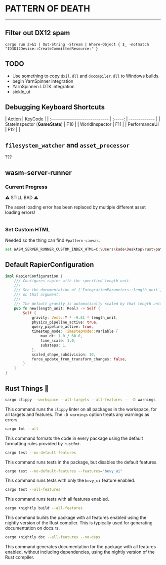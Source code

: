 # PATTERN OF DEATH

---

## Filter out DX12 spam

```pwsh
cargo run 2>&1 | Out-String -Stream | Where-Object { $_ -notmatch "ID3D12Device::CreateCommittedResource:" }
```

## TODO

- Use something to copy `dxil.dll` and `dxcompiler.dll` to Windows builds.
- begin YarnSpinner integration
- YarnSpinner+LDTK integration
- sickle_ui 

## Debugging Keyboard Shortcuts

| Action                         | KeyCode |
| :----------------------------- | :-----: | ------------- |
| StateInspector (**GameState**) |   F10   |
| WorldInspector                 |   F11   |
| PerformanceUI                  |   F12   | <!-- TODO --> |

## `filesystem_watcher` and `asset_processor`

???

## wasm-server-runner

### Current Progress

⚠️ STILL BAD ⚠️

The asset loading error has been replaced by multiple different asset loading errors!

```r

```

### Set Custom HTML

Needed so the thing can find `#pattern-canvas`.

```bash
set WASM_SERVER_RUNNER_CUSTOM_INDEX_HTML=C:\Users\kade\Desktop\rust\pattern\pattern.html
```

## Default RapierConfiguration

```rust
impl RapierConfiguration {
    /// Configures rapier with the specified length unit.
    ///
    /// See the documentation of [`IntegrationParameters::length_unit`] for additional details
    /// on that argument.
    ///
    /// The default gravity is automatically scaled by that length unit.
    pub fn new(length_unit: Real) -> Self {
        Self {
            gravity: Vect::Y * -9.81 * length_unit,
            physics_pipeline_active: true,
            query_pipeline_active: true,
            timestep_mode: TimestepMode::Variable {
                max_dt: 1.0 / 60.0,
                time_scale: 1.0,
                substeps: 1,
            },
            scaled_shape_subdivision: 10,
            force_update_from_transform_changes: false,
        }
    }
}
```

## Rust Things 🦀

```bash
cargo clippy --workspace --all-targets --all-features -- -D warnings
```

This command runs the `clippy` linter on all packages in the workspace, for all targets and features. The `-D warnings` option treats any warnings as errors.

```bash
cargo fmt --all
```

This command formats the code in every package using the default formatting rules provided by `rustfmt`.

```bash
cargo test --no-default-features
```

This command runs tests in the package, but disables the default features.

```bash
cargo test --no-default-features --features="bevy_ui"
```

This command runs tests with only the `bevy_ui` feature enabled.

```bash
cargo test --all-features
```

This command runs tests with all features enabled.

```bash
cargo +nightly build --all-features
```

This command builds the package with all features enabled using the nightly version of the Rust compiler. This is typically used for generating documentation on docs.rs.

```bash
cargo +nightly doc --all-features --no-deps
```

This command generates documentation for the package with all features enabled, without including dependencies, using the nightly version of the Rust compiler.
